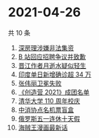 # 2021-04-26

共 10 条

<!-- BEGIN ZHIHUSEARCH -->
<!-- 最后更新时间 Mon Apr 26 2021 00:04:06 GMT+0800 (China Standard Time) -->
1. [深房理涉嫌非法集资](https://www.zhihu.com/search?q=深房理)
1. [B 站回应招聘争议并致歉](https://www.zhihu.com/search?q=b站北邮)
1. [晋江作者月逝水疑似轻生](https://www.zhihu.com/search?q=月逝水)
1. [印度单日新增确诊超 34 万](https://www.zhihu.com/search?q=印度疫情)
1. [张伟丽卫冕失败](https://www.zhihu.com/search?q=张伟丽)
1. [《创造营 2021》成团名单](https://www.zhihu.com/search?q=创造营成团名单)
1. [清华大学 110 周年校庆](https://www.zhihu.com/search?q=清华校庆)
1. [中消协点名机票盲盒](https://www.zhihu.com/search?q=机票盲盒)
1. [俄罗斯五一连休十天假](https://www.zhihu.com/search?q=俄罗斯五一)
1. [海贼王漫画最新话](https://www.zhihu.com/search?q=海贼王)
<!-- END ZHIHUSEARCH -->
